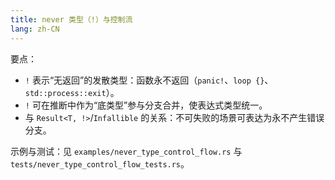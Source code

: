 ```yaml
---
title: never 类型（!）与控制流
lang: zh-CN
---
```


要点：

- `!` 表示“无返回”的发散类型：函数永不返回（`panic!`、`loop {}`、`std::process::exit`）。
- `!` 可在推断中作为“底类型”参与分支合并，使表达式类型统一。
- 与 `Result<T, !>`/`Infallible` 的关系：不可失败的场景可表达为永不产生错误分支。

示例与测试：见 `examples/never_type_control_flow.rs` 与 `tests/never_type_control_flow_tests.rs`。
